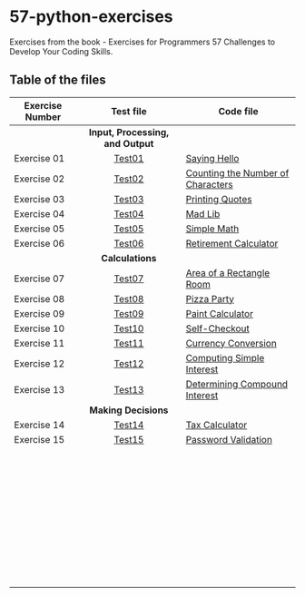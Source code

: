 # 57-python-exercises

Exercises from the book - Exercises for Programmers 57 Challenges to Develop Your Coding Skills.

## Table of the files

| Exercise Number  | Test file  | Code file  |
|---|:---:|---|
||   **Input, Processing, and Output**   ||
| Exercise 01  | [Test01](tests/test_exercise01.py)  | [Saying Hello](exercises/exercise01.py)  |
| Exercise 02  | [Test02](tests/test_exercise02.py)  | [Counting the Number of Characters](exercises/exercise02.py)  |
| Exercise 03  | [Test03](tests/test_exercise03.py)  | [Printing Quotes](exercises/exercise03.py)  |
| Exercise 04  | [Test04](tests/test_exercise04.py)  | [Mad Lib](exercises/exercise04.py)  |
| Exercise 05  | [Test05](tests/test_exercise05.py)  | [Simple Math](exercises/exercise05.py)  |
| Exercise 06  | [Test06](tests/test_exercise06.py)  | [Retirement Calculator](exercises/exercise06.py)  |
||   **Calculations**   ||
| Exercise 07  | [Test07](tests/test_exercise07.py)  | [Area of a Rectangle Room](exercises/exercise07.py)  |
| Exercise 08  | [Test08](tests/test_exercise08.py)  | [Pizza Party](exercises/exercise08.py)  |
| Exercise 09  | [Test09](tests/test_exercise09.py)  | [Paint Calculator](exercises/exercise09.py)  |
| Exercise 10  | [Test10](tests/test_exercise10.py)  | [Self-Checkout](exercises/exercise10.py)  |
| Exercise 11  | [Test11](tests/test_exercise11.py)  | [Currency Conversion](exercises/exercise11.py)  |
| Exercise 12  | [Test12](tests/test_exercise12.py)  | [Computing Simple Interest](exercises/exercise12.py)  |
| Exercise 13  | [Test13](tests/test_exercise13.py)  | [Determining Compound Interest](exercises/exercise13.py)  |
||   **Making Decisions**   ||
| Exercise 14  | [Test14](tests/test_exercise14.py)  | [Tax Calculator](exercises/exercise14.py)  |
| Exercise 15  | [Test15](tests/test_exercise15.py)  | [Password Validation](exercises/exercise15.py)  |
|   |   |   |
|   |   |   |
|   |   |   |
|   |   |   |
|   |   |   |
|   |   |   |
|   |   |   |
|   |   |   |
|   |   |   |
|   |   |   |
|   |   |   |
|   |   |   |
|   |   |   |
|   |   |   |
|   |   |   |
|   |   |   |
|   |   |   |
|   |   |   |
|   |   |   |
|   |   |   |
|   |   |   |
|   |   |   |
|   |   |   |
|   |   |   |
|   |   |   |
|   |   |   |
|   |   |   |
|   |   |   |
|   |   |   |
|   |   |   |
|   |   |   |
|   |   |   |
|   |   |   |
|   |   |   |
|   |   |   |
|   |   |   |
|   |   |   |
|   |   |   |
|   |   |   |
|   |   |   |
|   |   |   |